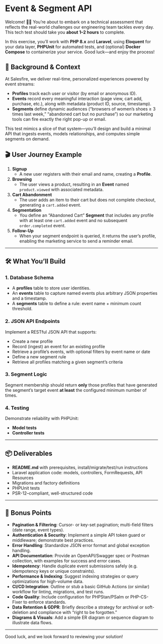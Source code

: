 # Event & Segment API

Welcome! 👋🏻 You’re about to embark on a technical assessment that reflects the real-world challenges our engineering team tackles every day. This tech test should take you **about 1–2 hours** to complete.

In this exercise, you’ll work with **PHP 8.x** and **Laravel**, using **Eloquent** for your data layer, **PHPUnit** for automated tests, and (optional) **Docker Compose** to containerize your service. Good luck—and enjoy the process!

## 🎯 Background & Context

At Salesfire, we deliver real-time, personalized experiences powered by event streams:

- **Profiles** track each user or visitor (by email or anonymous ID).  
- **Events** record every meaningful interaction (page view, cart add, purchase, etc.), along with metadata (product ID, source, timestamp).  
- **Segments** define dynamic audiences (“browsers of women’s shoes ≥ 3 times last week,” “abandoned cart but no purchase”) so our marketing tools can fire exactly the right pop-up or email.

This test mimics a slice of that system—you’ll design and build a minimal API that ingests events, models relationships, and computes simple segments on demand.

## 🎬 User Journey Example

1. **Signup**  
   - A new user registers with their email and name, creating a **Profile**.  
2. **Browsing**  
   - The user views a product, resulting in an **Event** named `product.viewed` with associated metadata.  
3. **Cart Abandonment**  
   - The user adds an item to their cart but does not complete checkout, generating a `cart.added` event.  
4. **Segmentation**  
   - You define an “Abandoned Cart” **Segment** that includes any profile with at least one `cart.added` event and no subsequent `order.completed` event.  
5. **Follow-Up**  
   - When your segment endpoint is queried, it returns the user’s profile, enabling the marketing service to send a reminder email.

---

## 🛠️ What You’ll Build

### 1. Database Schema

- A **profiles** table to store user identities.  
- An **events** table to capture named events plus arbitrary JSON properties and a timestamp.  
- A **segments** table to define a rule: event name + minimum count threshold.

### 2. JSON API Endpoints

Implement a RESTful JSON API that supports:

- Create a new profile  
- Record (ingest) an event for an existing profile  
- Retrieve a profile’s events, with optional filters by event name or date  
- Define a new segment rule  
- Retrieve all profiles matching a given segment’s criteria  

### 3. Segment Logic

Segment membership should return **only** those profiles that have generated the segment’s target event **at least** the configured minimum number of times.

### 4. Testing

Demonstrate reliability with PHPUnit:

- **Model tests**  
- **Controller tests**  

---

## 📦 Deliverables

- **README.md** with prerequisites, install/migrate/test/run instructions  
- Laravel application code: models, controllers, FormRequests, API Resources  
- Migrations and factory definitions  
- PHPUnit tests  
- PSR-12–compliant, well-structured code  

---

## 🌟 Bonus Points

- **Pagination & Filtering**: Cursor- or key-set pagination; multi-field filters (date range, event types).  
- **Authentication & Security**: Implement a simple API token guard or middleware; demonstrate best practices.  
- **Error Handling**: Standardize JSON error format and global exception handling.  
- **API Documentation**: Provide an OpenAPI/Swagger spec or Postman collection, with examples for success and error cases.  
- **Idempotency**: Handle duplicate event submissions safely (e.g. idempotency keys or unique constraints).  
- **Performance & Indexing**: Suggest indexing strategies or query optimizations for high-volume data.  
- **CI/CD Integration**: Outline or stub a basic GitHub Actions (or similar) workflow for linting, migrations, and test runs.  
- **Code Quality**: Include configuration for PHPStan/PSalm or PHP-CS-Fixer to enforce standards.  
- **Data Retention & GDPR**: Briefly describe a strategy for archival or soft-deletion and compliance with “right to be forgotten.”  
- **Diagrams & Visuals**: Add a simple ER diagram or sequence diagram to illustrate data flows.  

---

Good luck, and we look forward to reviewing your solution!  
